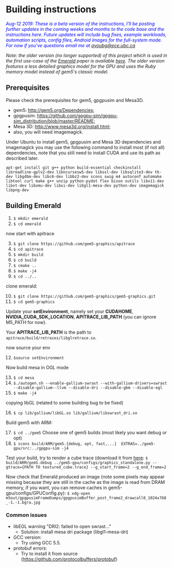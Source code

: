 # Building instructions

<span style="color:blue">*Aug-12 2019: These is a beta version of the instructions, I'll be posting further updates in the coming weeks and months to the code base and the instructions here. Future updates will include bug fixes, example workloads, automation scripts, config files, Android images for the full-system mode. For now if you've questions email me at ayoubg@ece.ubc.ca*</span>

*Note: the older version (no longer supported) of this project which is used in the first use-case of the [Emerald](https://dl.acm.org/citation.cfm?id=3322221) paper is available [here](https://github.com/ayoubg/gem5-graphics_v1). The older version features a less detailed graphics model for the GPU and uses the Ruby memory model instead of gem5's classic model.*


## Prerequisites
Please check the prerequisites for gem5, gpgpusim and Mesa3D.
* gem5: http://gem5.org/Dependencies;
* gpgpusim: https://github.com/gpgpu-sim/gpgpu-sim_distribution/blob/master/README;
* Mesa 3D: http://www.mesa3d.org/install.html;
* also, you will need imagemagick.

Under Ubuntu to install gem5, gpgpusim and Mesa 3D dependencies and imagemagick you may use the following command to install most (if not all) dependencies, note that you still need to install CUDA and use its path as described later. 

```
apt-get install git g++ python build-essential checkinstall libreadline-gplv2-dev libncursesw5-dev libssl-dev libsqlite3-dev tk-dev libgdbm-dev libc6-dev libbz2-dev scons swig m4 autoconf automake libtool curl make g++ unzip python-pydot flex bison xutils libx11-dev libxt-dev libxmu-dev libxi-dev libgl1-mesa-dev python-dev imagemagick libpng-dev
```

    
## Building Emerald
1. `$ mkdir emerald` 
2. `$ cd emerald` 

now start with apitrace 

3. `$ git clone https://github.com/gem5-graphics/apitrace` 
4. `$ cd apitrace` 
5. `$ mkdir build` 
6. `$ cd build` 
7. `$ cmake ..` 
8. `$ make -j4` 
9. `$ cd ../..` 

clone emerald:

10. `$ git clone https://github.com/gem5-graphics/gem5-graphics.git` 
11. `$ cd gem5-graphics` 


Update your **setEnvironment**, namely set your **CUDAHOME**, **NVIDIA_CUDA_SDK_LOCATION**, **APITRACE_LIB_PATH** (you can ignore M5_PATH for now). 

Your **APITRACE_LIB_PATH** is the path to `apitrace/build/retraces/libglretrace.so`.

now source your env

12. `$source setEnvironment`

Now build mesa in OGL mode

13. `$ cd mesa`
14. `$./autogen.sh --enable-gallium-swrast --with-gallium-drivers=swrast --disable-gallium--llvm --disable-dri --disable-gbm --disable-egl` 
15. `$ make -j4`

copying libGL (related to some building bug to be fixed)

16. `$ cp lib/gallium/libGL.so lib/gallium/libswrast_dri.so`

Build gem5 with ARM:

17. `$ cd ../gem5`
Choose one of gem5 builds (most likely you want debug or opt)
18. `$ scons build/ARM/gem5.{debug, opt, fast,...}  EXTRAS=../gem5-gpu/src:../gpgpu-sim -j4`



Test your build, try to render a cube trace (download  it from [here]((https://drive.google.com/open?id=1q1vdk1beR-4l3oU7VTJAHU3S2dCWHUeJ)):
`$ build/ARM/gem5.debug ../gem5-gpu/configs/graphics_standalone.py --gtrace={PATH TO textured_cube.trace} --g_start_frame=2 --g_end_frame=2`

Now check that Emerald produced an image (note some pixels may appear missing because they are still in the cache as the image is read from DRAM memory, if you want, you can remove caches in gem5-gpu/configs/GPUConfig.py):
`$ xdg-open m5out/gpgpusimFrameDumps/gpgpusimBuffer_post_frame2_drawcall0_1024x768_-1.-1.bgra.jpg`


### Common issues
* libEGL warning "DRI2: failed to open swrast…"
  * Solution: install mesa dri package (libgl1-mesa-dri)
* GCC version:
  * Try using GCC 5.5.
* protobuf errors:
  * Try to install it from source (https://github.com/protocolbuffers/protobuf)
